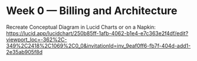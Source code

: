 # Week 0 — Billing and Architecture

Recreate Conceptual Diagram in Lucid Charts or on a Napkin: 
<br>
https://lucid.app/lucidchart/250b85ff-1afb-4062-b1e4-e7c363e2f4df/edit?viewport_loc=-362%2C-349%2C2418%2C1069%2C0_0&invitationId=inv_9eaf0ff6-fb7f-404d-add1-2e35ab905f8d

